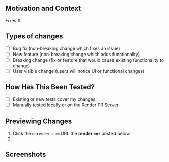 <!-- SUMMARIZE your changes in the Title above. Provide details here. -->

## Motivation and Context

<!-- EXPLAIN why this change is required. Link issues via "Fixes #" or "Helps with #". -->

Fixes #

## Types of changes

<!-- CHECK all the boxes that apply, replacing "[ ]" with "[x]". -->

- [ ] Bug fix (non-breaking change which fixes an issue)
- [ ] New feature (non-breaking change which adds functionality)
- [ ] Breaking change (fix or feature that would cause existing functionality to change)
- [ ] User visible change (users will notice UI or functional changes)

## How Has This Been Tested?

<!-- CHECK all the boxes that apply, replacing "[ ]" with "[x]". -->

- [ ] Existing or new tests cover my changes.
- [ ] Manually tested locally or on the Render PR Server.

## Previewing Changes

<!-- DELETE THIS SECTION IF THERE ARE NO VISIBLE CHANGES. -->
<!-- DETAIL steps to preview user visible changes on the Render PR server. -->
<!-- Tip: You can replace the first step with a direct link. -->

1. Click the `onrender.com` URL the **render `bot`** posted below.
2. 

## Screenshots

<!-- DELETE THIS SECTION IF THERE ARE NO VISIBLE CHANGES. -->
<!-- ATTACH screenshots for user visible changes. -->
